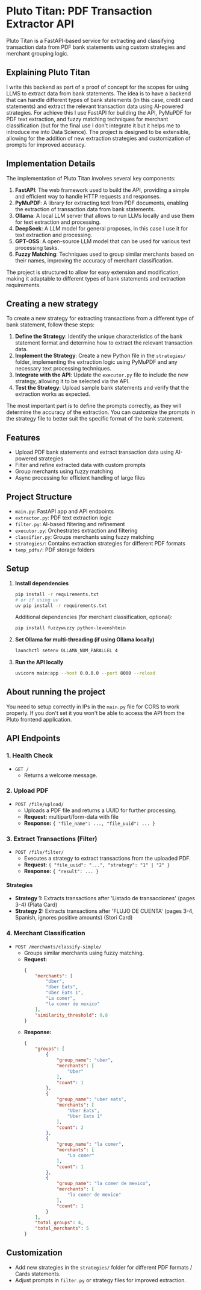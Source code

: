 # Pluto Titan: PDF Transaction Extractor API

Pluto Titan is a FastAPI-based service for extracting and classifying transaction data from PDF bank statements using custom strategies and merchant grouping logic.

## Explaining Pluto Titan
I write this backend as part of a proof of concept for the scopes for using LLMS to extract data from bank statements. The idea is to have a backend that can handle different types of bank statements (in this case, credit card statements) and extract the relevant transaction data using AI-powered strategies. For achieve this I use FastAPI for building the API, PyMuPDF for PDF text extraction, and fuzzy matching techniques for merchant classification (but for the final use I don't integrate it but it helps me to introduce me into Data Science). The project is designed to be extensible, allowing for the 
addition of new extraction strategies and customization of prompts for improved accuracy.

## Implementation Details
The implementation of Pluto Titan involves several key components:

1. **FastAPI**: The web framework used to build the API, providing a simple and efficient way to handle HTTP requests and responses.
2. **PyMuPDF**: A library for extracting text from PDF documents, enabling the extraction of transaction data from bank statements.
3. **Ollama**: A local LLM server that allows to run LLMs locally and use them for text extraction and processing.
4. **DeepSeek**: A LLM model for general proposes, in this case I use it for text extraction and processing.
5. **GPT-OSS**: A open-source LLM model that can be used for various text processing tasks.
6. **Fuzzy Matching**: Techniques used to group similar merchants based on their names, improving the accuracy of merchant classification.

The project is structured to allow for easy extension and modification, making it adaptable to different types of bank statements and extraction requirements.

## Creating a new strategy
To create a new strategy for extracting transactions from a different type of bank statement, follow these steps:
1. **Define the Strategy**: Identify the unique characteristics of the bank statement format and determine how to extract the relevant transaction data.
2. **Implement the Strategy**: Create a new Python file in the `strategies/` folder, implementing the extraction logic using PyMuPDF and any necessary text processing techniques.
3. **Integrate with the API**: Update the `executor.py` file to include the new strategy, allowing it to be selected via the API.
4. **Test the Strategy**: Upload sample bank statements and verify that the extraction works as expected.

The most important part is to define the prompts correctly, as they will determine the accuracy of the extraction. You can customize the prompts in the strategy file to better suit the specific format of the bank statement.

## Features
- Upload PDF bank statements and extract transaction data using AI-powered strategies
- Filter and refine extracted data with custom prompts
- Group merchants using fuzzy matching
- Async processing for efficient handling of large files

## Project Structure
- `main.py`: FastAPI app and API endpoints
- `extractor.py`: PDF text extraction logic
- `filter.py`: AI-based filtering and refinement
- `executor.py`: Orchestrates extraction and filtering
- `classifier.py`: Groups merchants using fuzzy matching
- `strategies/`: Contains extraction strategies for different PDF formats
- `temp_pdfs/`: PDF storage folders

## Setup
1. **Install dependencies**
   ```bash
   pip install -r requirements.txt
   # or if using uv
   uv pip install -r requirements.txt
   ```
   Additional dependencies (for merchant classification, optional):
   ```bash
   pip install fuzzywuzzy python-levenshtein
   ```
2. **Set Ollama for multi-threading (if using Ollama locally)**
   ```bash
   launchctl setenv OLLAMA_NUM_PARALLEL 4
   ```
3. **Run the API locally**
   ```bash
   uvicorn main:app --host 0.0.0.0 --port 8000 --reload
   ```

## About running the project
You need to setup correctly in IPs in the `main.py` file for CORS to work properly. If you don't set it you won't be able to access the API from the Pluto frontend application.

## API Endpoints
### 1. Health Check
- `GET /`
  - Returns a welcome message.

### 2. Upload PDF
- `POST /file/upload/`
  - Uploads a PDF file and returns a UUID for further processing.
  - **Request:** multipart/form-data with file
  - **Response:** `{ "file_name": ..., "file_uuid": ... }`

### 3. Extract Transactions (Filter)
- `POST /file/filter/`
  - Executes a strategy to extract transactions from the uploaded PDF.
  - **Request:** `{ "file_uuid": "...", "strategy": "1" | "2" }`
  - **Response:** `{ "result": ... }`

#### Strategies
- **Strategy 1:** Extracts transactions after 'Listado de transacciones' (pages 3-4) (Plata Card)
- **Strategy 2:** Extracts transactions after 'FLUJO DE CUENTA' (pages 3-4, Spanish, ignores positive amounts) (Stori Card)

### 4. Merchant Classification
- `POST /merchants/classify-simple/`
  - Groups similar merchants using fuzzy matching.
  - **Request:**
    ```json
   	{
		"merchants": [
			"Uber",
			"Uber Eats",
			"Uber Eats 1",
			"La comer",
			"la comer de mexico"
		],
		"similarity_threshold": 0.8
	}
    ```
  - **Response:**
    ```json
    {
        "groups": [
            {
                "group_name": "uber",
                "merchants": [
                    "Uber"
                ],
                "count": 1
            },
            {
                "group_name": "uber eats",
                "merchants": [
                    "Uber Eats",
                    "Uber Eats 1"
                ],
                "count": 2
            },
            {
                "group_name": "la comer",
                "merchants": [
                    "La comer"
                ],
                "count": 1
            },
            {
                "group_name": "la comer de mexico",
                "merchants": [
                    "la comer de mexico"
                ],
                "count": 1
            }
        ],
        "total_groups": 4,
        "total_merchants": 5
    }
    ```

## Customization
- Add new strategies in the `strategies/` folder for different PDF formats / Cards statements.
- Adjust prompts in `filter.py` or strategy files for improved extraction.


